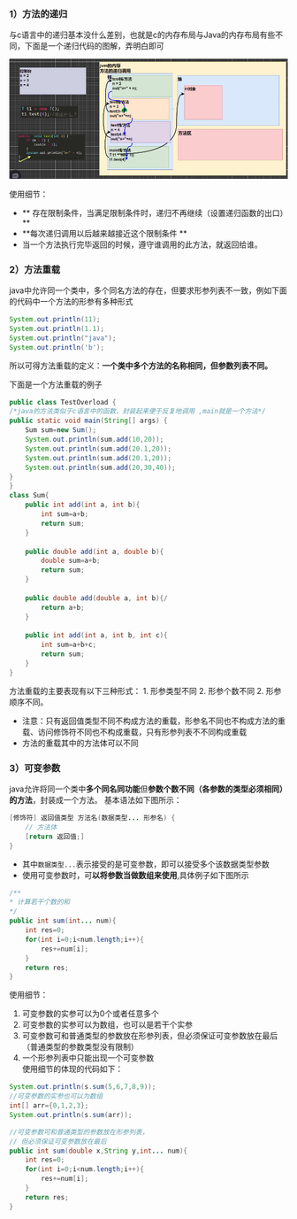 ### 1）方法的递归
与c语言中的递归基本没什么差别，也就是c的内存布局与Java的内存布局有些不同，下面是一个递归代码的图解，弄明白即可

![](assets/02方法的递归、重载和可变参数/file-20250206153329259.png)

使用细节：
* ** 存在限制条件，当满足限制条件时，递归不再继续（设置递归函数的出口）**
* **每次递归调用以后越来越接近这个限制条件  **
* 当一个方法执行完毕返回的时候，遵守谁调用的此方法，就返回给谁。

### 2）方法重载
java中允许同一个类中，多个同名方法的存在，但要求形参列表不一致，例如下面的代码中一个方法的形参有多种形式
```java
System.out.println(11);  
System.out.println(1.1);  
System.out.println("java");  
System.out.println('b');
```

所以可得方法重载的定义：**一个类中多个方法的名称相同，但参数列表不同。**

下面是一个方法重载的例子
```java
public class TestOverload {  
/*java的方法类似于c语言中的函数，封装起来便于反复地调用 ,main就是一个方法*/  
public static void main(String[] args) {  
	Sum sum=new Sum();  
	System.out.println(sum.add(10,20));  
	System.out.println(sum.add(20.1,20));  
	System.out.println(sum.add(20.1,20));  
	System.out.println(sum.add(20,30,40));  
}  
}  
class Sum{  
	public int add(int a, int b){ 
		int sum=a+b;  
		return sum;  
	}  
	  
	public double add(int a, double b){
		double sum=a+b;  
		return sum;  
	}  
	  
	public double add(double a, int b){/
		return a+b;  
	}  
	  
	public int add(int a, int b, int c){
		int sum=a+b+c;  
		return sum;  
	}  
}
```

方法重载的主要表现有以下三种形式：
	1. 形参类型不同
    2. 形参个数不同
	2. 形参顺序不同。  
* 注意：只有返回值类型不同不构成方法的重载，形参名不同也不构成方法的重载、访问修饰符不同也不构成重载，只有形参列表不不同构成重载
* 方法的重载其中的方法体可以不同

### 3）可变参数
java允许将同一个类中**多个同名同功能**但**参数个数不同（各参数的类型必须相同）的方法**，封装成一个方法。
基本语法如下图所示：
```java
[修饰符] 返回值类型 方法名(数据类型... 形参名) {
    // 方法体
    [return 返回值;]
}
```
* 其中`数据类型...`表示接受的是可变参数，即可以接受多个该数据类型参数
* 使用可变参数时，可**以将参数当做数组来使用**,具体例子如下图所示
```java
/**  
* 计算若干个数的和  
*/  
public int sum(int... num){  
	int res=0;  
	for(int i=0;i<num.length;i++){  
		res+=num[i];  
	}  
	return res;  
}
```

使用细节：
1. 可变参数的实参可以为0个或者任意多个
2. 可变参数的实参可以为数组，也可以是若干个实参
3. 可变参数可和普通类型的参数放在形参列表，但必须保证可变参数放在最后（普通类型的参数类型没有限制）
4. 一个形参列表中只能出现一个可变参数  
使用细节的体现的代码如下：
```java
System.out.println(s.sum(5,6,7,8,9));  
//可变参数的实参也可以为数组  
int[] arr={0,1,2,3};  
System.out.println(s.sum(arr));
```

```java
//可变参数可和普通类型的参数放在形参列表，  
// 但必须保证可变参数放在最后  
public int sum(double x,String y,int... num){  
	int res=0;  
	for(int i=0;i<num.length;i++){  
		res+=num[i];  
	}  
	return res;  
}
```